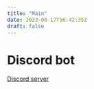 ```yaml
---
title: "Main"
date: 2023-08-17T16:42:35Z
draft: false
---
```


# Discord bot

[Discord server](https://discord.gg/cAt6WyRSND)